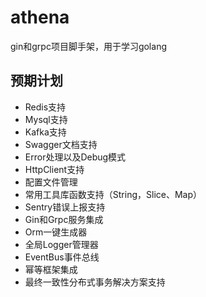 # athena
gin和grpc项目脚手架，用于学习golang

## 预期计划

- Redis支持
- Mysql支持
- Kafka支持
- Swagger文档支持
- Error处理以及Debug模式
- HttpClient支持
- 配置文件管理
- 常用工具库函数支持（String，Slice、Map）
- Sentry错误上报支持
- Gin和Grpc服务集成
- Orm一键生成器
- 全局Logger管理器
- EventBus事件总线
- 幂等框架集成
- 最终一致性分布式事务解决方案支持